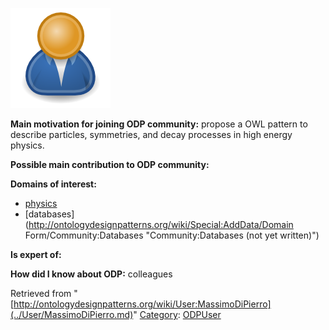 [![Image:ODPUser.png](../images/a/a6/ODPUser.png)](../Image/ODPUser.png.md "Image:ODPUser.png")




  





__Main motivation for joining ODP community:__ propose a OWL pattern to describe particles, symmetries, and decay processes in high energy physics.


__Possible main contribution to ODP community:__


__Domains of interest:__



* [physics](../Community/Physics.md "Community:Physics")
* [databases](http://ontologydesignpatterns.org/wiki/Special:AddData/Domain Form/Community:Databases "Community:Databases (not yet written)")


__Is expert of:__


  

__How did I know about ODP:__ colleagues






Retrieved from "[http://ontologydesignpatterns.org/wiki/User:MassimoDiPierro](../User/MassimoDiPierro.md)"
 [Category](http://ontologydesignpatterns.org/wiki/Special:Categories "Special:Categories"): [ODPUser](../Category/ODPUser.md "Category:ODPUser")